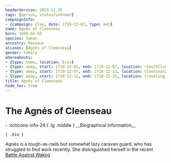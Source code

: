 ```yaml
---
headerVersion: 2023.11.25
tags: [person, status/unknown]
campaignInfo:
- {campaign: Clee, date: 1719-12-07, type: met}
name: Agnés of Cleenseau
born: 1690-04-03
species: human
ancestry: Maseaun
aliases: [Agnés of Cleenseau]
gender: female
whereabouts:
- {type: home, location: Evis}
- {type: away, start: 1719-12-05, end: 1719-12-07, location: ~SouthCleenseauScrublands~}
- {type: away, start: 1719-12-07, end: 1719-12-12, location: Cleenseau}
- {type: away, start: 1719-12-12, end: 1719-12-22, location: traveling home to Evis}
title: Agnés of Cleenseau
hide_toc: true
---
```

# The Agnés of Cleenseau
<div class="grid cards ext-narrow-margin ext-one-column" markdown>
- :octicons-info-24:{ .lg .middle } __Biographical Information__

    { .bio }

</div>



Agnés is a tough-as-nails but somewhat lazy caravan guard, who has struggled to find work recently. She distinguished herself in the recent [Battle Against Wakog](<../../events/1700s/1719/12/battle-against-wakog.md>)
